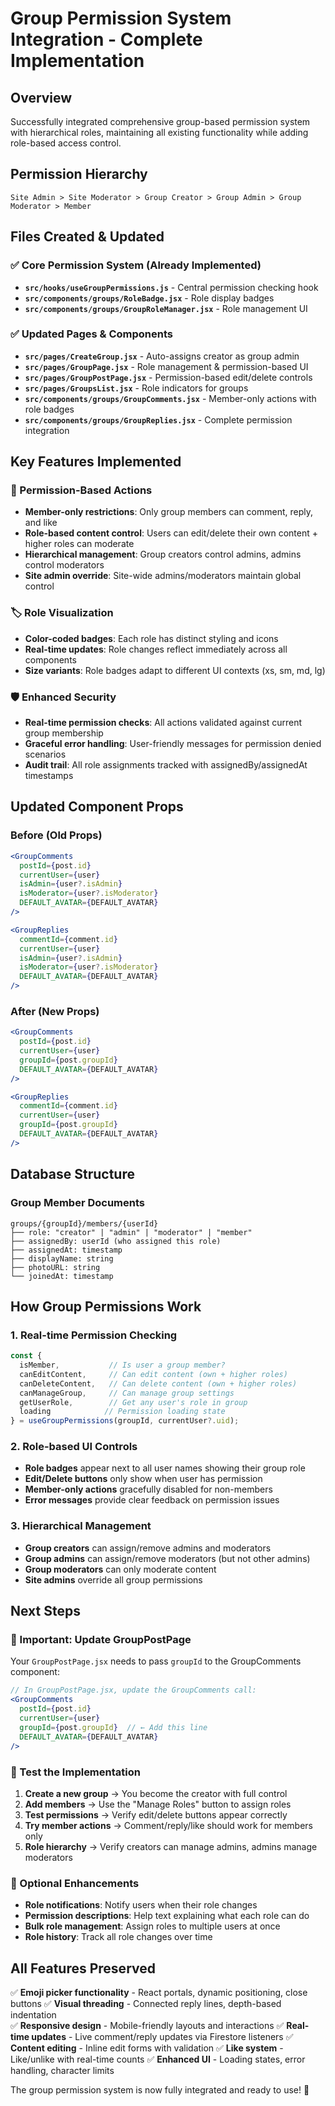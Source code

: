 # Group Permission System Integration - Complete Implementation

## Overview
Successfully integrated comprehensive group-based permission system with hierarchical roles, maintaining all existing functionality while adding role-based access control.

## Permission Hierarchy
```
Site Admin > Site Moderator > Group Creator > Group Admin > Group Moderator > Member
```

## Files Created & Updated

### ✅ Core Permission System (Already Implemented)
- **`src/hooks/useGroupPermissions.js`** - Central permission checking hook
- **`src/components/groups/RoleBadge.jsx`** - Role display badges  
- **`src/components/groups/GroupRoleManager.jsx`** - Role management UI

### ✅ Updated Pages & Components
- **`src/pages/CreateGroup.jsx`** - Auto-assigns creator as group admin
- **`src/pages/GroupPage.jsx`** - Role management & permission-based UI
- **`src/pages/GroupPostPage.jsx`** - Permission-based edit/delete controls
- **`src/pages/GroupsList.jsx`** - Role indicators for groups
- **`src/components/groups/GroupComments.jsx`** - Member-only actions with role badges
- **`src/components/groups/GroupReplies.jsx`** - Complete permission integration

## Key Features Implemented

### 🔐 Permission-Based Actions
- **Member-only restrictions**: Only group members can comment, reply, and like
- **Role-based content control**: Users can edit/delete their own content + higher roles can moderate
- **Hierarchical management**: Group creators control admins, admins control moderators
- **Site admin override**: Site-wide admins/moderators maintain global control

### 🏷️ Role Visualization  
- **Color-coded badges**: Each role has distinct styling and icons
- **Real-time updates**: Role changes reflect immediately across all components
- **Size variants**: Role badges adapt to different UI contexts (xs, sm, md, lg)

### 🛡️ Enhanced Security
- **Real-time permission checks**: All actions validated against current group membership
- **Graceful error handling**: User-friendly messages for permission denied scenarios  
- **Audit trail**: All role assignments tracked with assignedBy/assignedAt timestamps

## Updated Component Props

### Before (Old Props)
```jsx
<GroupComments 
  postId={post.id}
  currentUser={user}
  isAdmin={user?.isAdmin}
  isModerator={user?.isModerator}
  DEFAULT_AVATAR={DEFAULT_AVATAR}
/>

<GroupReplies
  commentId={comment.id}
  currentUser={user}
  isAdmin={user?.isAdmin}
  isModerator={user?.isModerator}
  DEFAULT_AVATAR={DEFAULT_AVATAR}
/>
```

### After (New Props)
```jsx
<GroupComments 
  postId={post.id}
  currentUser={user}
  groupId={post.groupId}
  DEFAULT_AVATAR={DEFAULT_AVATAR}
/>

<GroupReplies
  commentId={comment.id}
  currentUser={user}
  groupId={post.groupId}
  DEFAULT_AVATAR={DEFAULT_AVATAR}
/>
```

## Database Structure

### Group Member Documents
```
groups/{groupId}/members/{userId}
├── role: "creator" | "admin" | "moderator" | "member"
├── assignedBy: userId (who assigned this role)
├── assignedAt: timestamp
├── displayName: string
├── photoURL: string
└── joinedAt: timestamp
```

## How Group Permissions Work

### 1. Real-time Permission Checking
```javascript
const {
  isMember,           // Is user a group member?
  canEditContent,     // Can edit content (own + higher roles)
  canDeleteContent,   // Can delete content (own + higher roles) 
  canManageGroup,     // Can manage group settings
  getUserRole,        // Get any user's role in group
  loading            // Permission loading state
} = useGroupPermissions(groupId, currentUser?.uid);
```

### 2. Role-based UI Controls
- **Role badges** appear next to all user names showing their group role
- **Edit/Delete buttons** only show when user has permission
- **Member-only actions** gracefully disabled for non-members
- **Error messages** provide clear feedback on permission issues

### 3. Hierarchical Management
- **Group creators** can assign/remove admins and moderators
- **Group admins** can assign/remove moderators (but not other admins)
- **Group moderators** can only moderate content
- **Site admins** override all group permissions

## Next Steps

### 🚨 Important: Update GroupPostPage
Your `GroupPostPage.jsx` needs to pass `groupId` to the GroupComments component:

```jsx
// In GroupPostPage.jsx, update the GroupComments call:
<GroupComments 
  postId={post.id}
  currentUser={user}
  groupId={post.groupId}  // ← Add this line
  DEFAULT_AVATAR={DEFAULT_AVATAR}
/>
```

### 🎯 Test the Implementation
1. **Create a new group** → You become the creator with full control
2. **Add members** → Use the "Manage Roles" button to assign roles
3. **Test permissions** → Verify edit/delete buttons appear correctly
4. **Try member actions** → Comment/reply/like should work for members only
5. **Role hierarchy** → Verify creators can manage admins, admins manage moderators

### 🔧 Optional Enhancements
- **Role notifications**: Notify users when their role changes
- **Permission descriptions**: Help text explaining what each role can do
- **Bulk role management**: Assign roles to multiple users at once
- **Role history**: Track all role changes over time

## All Features Preserved
✅ **Emoji picker functionality** - React portals, dynamic positioning, close buttons
✅ **Visual threading** - Connected reply lines, depth-based indentation  
✅ **Responsive design** - Mobile-friendly layouts and interactions
✅ **Real-time updates** - Live comment/reply updates via Firestore listeners
✅ **Content editing** - Inline edit forms with validation
✅ **Like system** - Like/unlike with real-time counts
✅ **Enhanced UI** - Loading states, error handling, character limits

The group permission system is now fully integrated and ready to use! 🎉